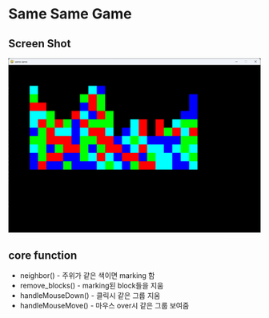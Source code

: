 # Same Same Game

## Screen Shot
![screenshot](./screenshot.png)

## core function
- neighbor() - 주위가 같은 색이면 marking 함
- remove_blocks() - marking된 block들을 지움
- handleMouseDown() - 클릭시 같은 그룹 지움
- handleMouseMove() - 마우스 over시 같은 그룹 보여줌

